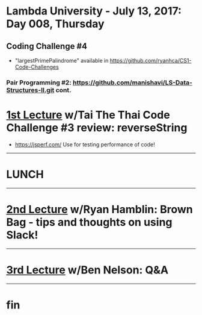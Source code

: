 # Lambda University - July 13, 2017: Day 008, Thursday
## Coding Challenge #4
- "largestPrimePalindrome" available in https://github.com/ryanhca/CS1-Code-Challenges
### Pair Programming #2: https://github.com/manishavi/LS-Data-Structures-II.git cont.

# [1st Lecture](https://youtu.be/JWNE9lsFcYg) w/Tai The Thai Code Challenge #3 review: reverseString
- https://jsperf.com/ Use for testing performance of code!

***
# LUNCH
***

# [2nd Lecture](https://youtu.be/pCdtDj4NGpA) w/Ryan Hamblin: Brown Bag - tips and thoughts on using Slack!

***

# [3rd Lecture](URL) w/Ben Nelson: Q&A

***

# fin
